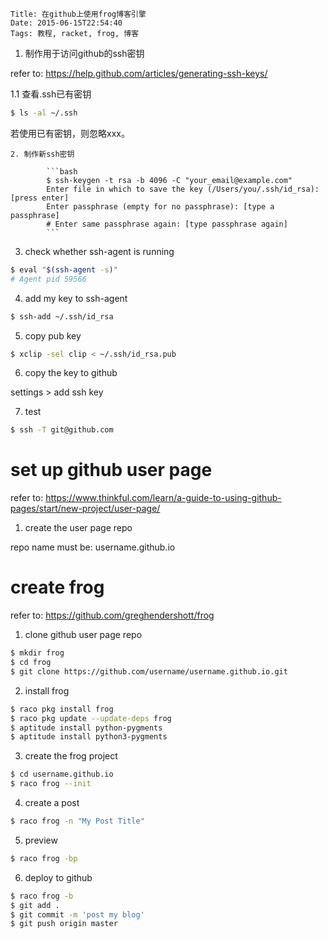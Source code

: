     Title: 在github上使用frog博客引擎
    Date: 2015-06-15T22:54:40
    Tags: 教程, racket, frog, 博客

1.  制作用于访问github的ssh密钥

refer to: https://help.github.com/articles/generating-ssh-keys/

1.1 查看.ssh已有密钥

```bash
$ ls -al ~/.ssh
```
若使用已有密钥，则忽略xxx。

    2. 制作新ssh密钥

            ```bash
            $ ssh-keygen -t rsa -b 4096 -C "your_email@example.com"
            Enter file in which to save the key (/Users/you/.ssh/id_rsa): [press enter]
            Enter passphrase (empty for no passphrase): [type a passphrase]
            # Enter same passphrase again: [type passphrase again]
            ```
3. check whether ssh-agent is running

```bash
$ eval "$(ssh-agent -s)"
# Agent pid 59566
```

4. add my key to ssh-agent

```bash
$ ssh-add ~/.ssh/id_rsa
```

5. copy pub key

```bash
$ xclip -sel clip < ~/.ssh/id_rsa.pub
```

6. copy the key to github

settings > add ssh key

7. test

```bash
$ ssh -T git@github.com
```

# set up github user page

refer to: https://www.thinkful.com/learn/a-guide-to-using-github-pages/start/new-project/user-page/

1. create the user page repo

repo name must be: username.github.io

# create frog

refer to: https://github.com/greghendershott/frog

1. clone github user page repo

```bash
$ mkdir frog
$ cd frog
$ git clone https://github.com/username/username.github.io.git
```

2. install frog

```bash
$ raco pkg install frog
$ raco pkg update --update-deps frog
$ aptitude install python-pygments
$ aptitude install python3-pygments
```

3. create the frog project

```bash
$ cd username.github.io
$ raco frog --init
```

4.  create a post

```bash
$ raco frog -n "My Post Title"
```

5. preview

```bash
$ raco frog -bp
```

6. deploy to github

```bash
$ raco frog -b
$ git add .
$ git commit -m 'post my blog'
$ git push origin master
```